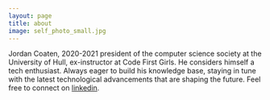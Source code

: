 ```yaml
---
layout: page
title: about
image: self_photo_small.jpg
---
```


Jordan Coaten, 2020-2021 president of the computer science society at the University of Hull, ex-instructor at Code First Girls. He considers himself a tech enthusiast. Always eager to build his knowledge base, staying in tune with the latest technological advancements that are shaping the future. Feel free to connect on [linkedin](https://www.linkedin.com/in/j-coaten-engineer/).
